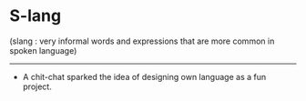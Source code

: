 
# S-lang 
(slang : very informal words and expressions that are more common in spoken language)
____

* A chit-chat sparked the idea of designing own language as a fun project.

